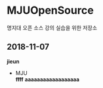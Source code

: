 # MJUOpenSource
명지대 오픈 소스 강의 실습을 위한 저장소

## 2018-11-07
**jieun**
* MJU  
**ffff**
**aaaaaaaaaaaaaaaaaa**